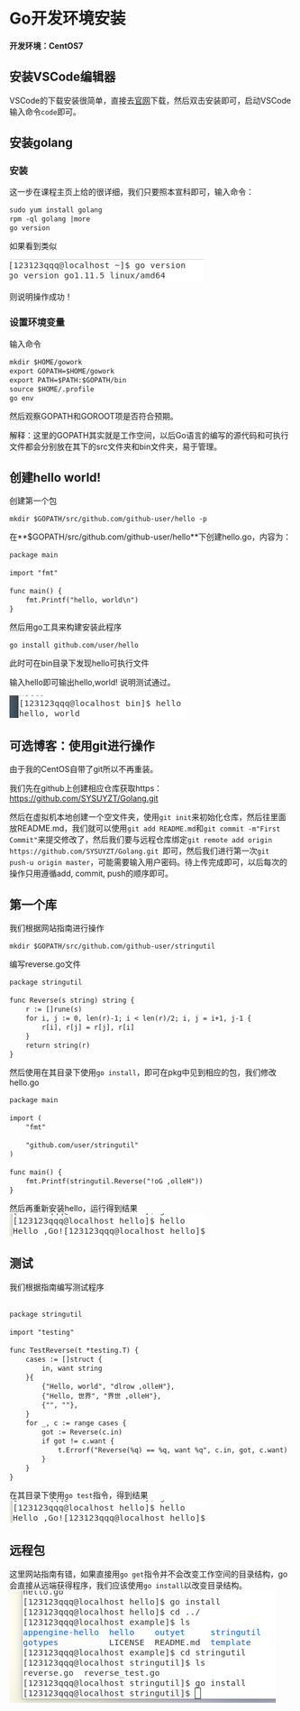 # Go开发环境安装

#### 开发环境：CentOS7

## 安装VSCode编辑器



VSCode的下载安装很简单，直接去[官网](https://code.visualstudio.com/)下载，然后双击安装即可，启动VSCode输入命令`code`即可。

## 安装golang

### 安装

这一步在课程主页上给的很详细，我们只要照本宣科即可，输入命令：

```
sudo yum install golang
rpm -ql golang |more
go version
```

如果看到类似

![1](121.png)

则说明操作成功！

### 设置环境变量

输入命令

```
mkdir $HOME/gowork
export GOPATH=$HOME/gowork
export PATH=$PATH:$GOPATH/bin
source $HOME/.profile
go env
```

然后观察GOPATH和GOROOT项是否符合预期。

解释：这里的GOPATH其实就是工作空间，以后Go语言的编写的源代码和可执行文件都会分别放在其下的src文件夹和bin文件夹，易于管理。

## 创建hello world!

创建第一个包

```
mkdir $GOPATH/src/github.com/github-user/hello -p
```

在**$GOPATH/src/github.com/github-user/hello**下创建hello.go，内容为：

```
package main

import "fmt"

func main() {
    fmt.Printf("hello, world\n")
}
```

然后用go工具来构建安装此程序

```
go install github.com/user/hello
```

此时可在bin目录下发现hello可执行文件

输入hello即可输出hello,world! 说明测试通过。

![2](122.png)

## 可选博客：使用git进行操作

由于我的CentOS自带了git所以不再重装。

我们先在github上创建相应仓库获取https：https://github.com/SYSUYZT/Golang.git

然后在虚拟机本地创建一个空文件夹，使用`git init`来初始化仓库，然后往里面放README.md，我们就可以使用`git add README.md`和`git commit -m"First Commit"`来提交修改了，然后我们要与远程仓库绑定`git remote add origin https://github.com/SYSUYZT/Golang.git `即可，然后我们进行第一次`git push-u origin master`，可能需要输入用户密码。待上传完成即可，以后每次的操作只用遵循add, commit, push的顺序即可。

## 第一个库
我们根据网站指南进行操作
```
mkdir $GOPATH/src/github.com/github-user/stringutil
```
编写reverse.go文件
```
package stringutil

func Reverse(s string) string {
	r := []rune(s)
	for i, j := 0, len(r)-1; i < len(r)/2; i, j = i+1, j-1 {
		r[i], r[j] = r[j], r[i]
	}
	return string(r)
}
```
然后使用在其目录下使用`go install`，即可在pkg中见到相应的包，我们修改hello.go
```
package main

import (
	"fmt"

	"github.com/user/stringutil"
)

func main() {
	fmt.Printf(stringutil.Reverse("!oG ,olleH"))
}
```
然后再重新安装hello，运行得到结果
![3](123.png)

## 测试
我们根据指南编写测试程序
```

package stringutil

import "testing"

func TestReverse(t *testing.T) {
	cases := []struct {
		in, want string
	}{
		{"Hello, world", "dlrow ,olleH"},
		{"Hello, 世界", "界世 ,olleH"},
		{"", ""},
	}
	for _, c := range cases {
		got := Reverse(c.in)
		if got != c.want {
			t.Errorf("Reverse(%q) == %q, want %q", c.in, got, c.want)
		}
	}
}
```
在其目录下使用`go test`指令，得到结果
![3](123.png)

## 远程包
这里网站指南有错，如果直接用`go get`指令并不会改变工作空间的目录结构，go会直接从远端获得程序，我们应该使用`go install`以改变目录结构。
![4](124.png)

